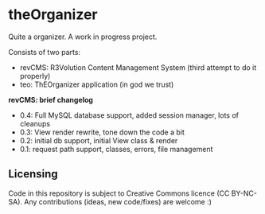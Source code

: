 theOrganizer
============

Quite a organizer. A work in progress project.

Consists of two parts:
 - revCMS: R3Volution Content Management System (third attempt to do it properly)
 - teo: ThEOrganizer application (in god we trust)


**revCMS: brief changelog**
 - 0.4: Full MySQL database support, added session manager, lots of cleanups
 - 0.3: View render rewrite, tone down the code a bit
 - 0.2: initial db support, initial View class & render
 - 0.1: request path support, classes, errors, file management


Licensing
---------
Code in this repository is subject to Creative Commons licence (CC BY-NC-SA).
Any contributions (ideas, new code/fixes) are welcome :)
